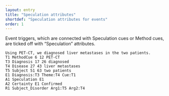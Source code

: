 ```yaml
---
layout: entry
title: "Speculation attributes"
shortdef: "Speculation attributes for events"
order: 1
---
```


Event triggers, which are connected with Speculation cues or Method cues, are ticked off with “Speculation” attributes.

~~~ ann
Using PET-CT, we diagnosed liver metastases in the two patients.
T1 MethodCue 6 12 PET-CT
T3 Diagnosis 17 26 diagnosed
T4 Disease 27 43 liver metastases
T5 Subject 51 63 two patients
E1 Diagnosis:T3 Theme:T4 Cue:T1
A1 Speculation E1
A2 Certainty E1 Confirmed
R1 Subject_Disorder Arg1:T5 Arg2:T4
~~~
